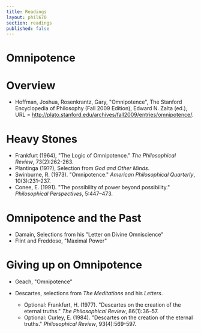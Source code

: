 ```yaml
---
title: Readings
layout: phil670
section: readings
published: false
---
```


Omnipotence
===========

# Overview #

+   Hoffman, Joshua, Rosenkrantz, Gary, "Omnipotence", The Stanford Encyclopedia of Philosophy (Fall 2009 Edition), Edward N. Zalta (ed.), URL = <http://plato.stanford.edu/archives/fall2009/entries/omnipotence/>.

# Heavy Stones #

+	Frankfurt (1964), "The Logic of Omnipotence." *The Philosophical Review*, 73(2):262-263.
+   Plantinga (19??), Selection from *God and Other Minds*.
+   Swinburne, R. (1973). "Omnipotence." *American Philosophical Quarterly*, 10(3):231–237. 
+   Conee, E. (1991). "The possibility of power beyond possibility." *Philosophical Perspectives*, 5:447–473.

# Omnipotence and the Past #

+   Damain, Selections from his "Letter on Divine Omniscience"
+   Flint and Freddoso, "Maximal Power"

# Giving up on Omnipotence

+   Geach, "Omnipotence"






+   Descartes, selections from *The Meditations* and his *Letters*.

    +   Optional: Frankfurt, H. (1977). "Descartes on the creation of the eternal truths." *The Philosophical Review*, 86(1):36–57.
    +   Optional: Curley, E. (1984). "Descartes on the creation of the eternal truths." *Philosophical Review*, 93(4):569-597.




